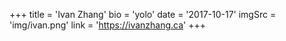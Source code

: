 +++
    title = 'Ivan Zhang'
    bio = 'yolo'
    date = '2017-10-17'
    imgSrc = 'img/ivan.png'
    link = 'https://ivanzhang.ca'
+++
